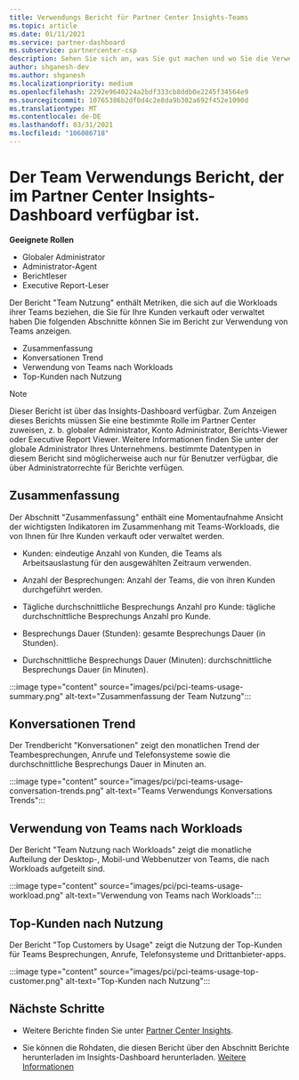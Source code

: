 ```yaml
---
title: Verwendungs Bericht für Partner Center Insights-Teams
ms.topic: article
ms.date: 01/11/2021
ms.service: partner-dashboard
ms.subservice: partnercenter-csp
description: Sehen Sie sich an, was Sie gut machen und wo Sie die Verwendung von Teams-Abonnements verbessern können, die Sie für Ihre Kunden verkaufen oder verwalten.
author: shganesh-dev
ms.author: shganesh
ms.localizationpriority: medium
ms.openlocfilehash: 2292e9640224a2bdf333cb8ddb0e2245f34564e9
ms.sourcegitcommit: 10765386b2df0d4c2e8da9b302a692f452e1090d
ms.translationtype: MT
ms.contentlocale: de-DE
ms.lasthandoff: 03/31/2021
ms.locfileid: "106086718"
---
```

# <a name="teams-usage-report-available-from-the-partner-center-insights-dashboard"></a>Der Team Verwendungs Bericht, der im Partner Center Insights-Dashboard verfügbar ist.

**Geeignete Rollen**

- Globaler Administrator
- Administrator-Agent
- Berichtleser
- Executive Report-Leser

Der Bericht "Team Nutzung" enthält Metriken, die sich auf die Workloads ihrer Teams beziehen, die Sie für Ihre Kunden verkauft oder verwaltet haben Die folgenden Abschnitte können Sie im Bericht zur Verwendung von Teams anzeigen.

- Zusammenfassung
- Konversationen Trend
- Verwendung von Teams nach Workloads
- Top-Kunden nach Nutzung

 > [!NOTE]
 > Dieser Bericht ist über das Insights-Dashboard verfügbar. Zum Anzeigen dieses Berichts müssen Sie eine bestimmte Rolle im Partner Center zuweisen, z. b. globaler Administrator, Konto Administrator, Berichts-Viewer oder Executive Report Viewer. Weitere Informationen finden Sie unter der globale Administrator Ihres Unternehmens. bestimmte Datentypen in diesem Bericht sind möglicherweise auch nur für Benutzer verfügbar, die über Administratorrechte für Berichte verfügen.

## <a name="summary"></a>Zusammenfassung

Der Abschnitt "Zusammenfassung" enthält eine Momentaufnahme Ansicht der wichtigsten Indikatoren im Zusammenhang mit Teams-Workloads, die von Ihnen für Ihre Kunden verkauft oder verwaltet werden.  

- Kunden: eindeutige Anzahl von Kunden, die Teams als Arbeitsauslastung für den ausgewählten Zeitraum verwenden.

- Anzahl der Besprechungen: Anzahl der Teams, die von ihren Kunden durchgeführt werden.

- Tägliche durchschnittliche Besprechungs Anzahl pro Kunde: tägliche durchschnittliche Besprechungs Anzahl pro Kunde. 

- Besprechungs Dauer (Stunden): gesamte Besprechungs Dauer (in Stunden). 

- Durchschnittliche Besprechungs Dauer (Minuten): durchschnittliche Besprechungs Dauer (in Minuten). 

:::image type="content" source="images/pci/pci-teams-usage-summary.png" alt-text="Zusammenfassung der Team Nutzung":::

## <a name="conversations-trend"></a>Konversationen Trend

Der Trendbericht "Konversationen" zeigt den monatlichen Trend der Teambesprechungen, Anrufe und Telefonsysteme sowie die durchschnittliche Besprechungs Dauer in Minuten an.

:::image type="content" source="images/pci/pci-teams-usage-conversation-trends.png" alt-text="Teams Verwendungs Konversations Trends":::

## <a name="teams-usage-by-workloads"></a>Verwendung von Teams nach Workloads

Der Bericht "Team Nutzung nach Workloads" zeigt die monatliche Aufteilung der Desktop-, Mobil-und Webbenutzer von Teams, die nach Workloads aufgeteilt sind.

:::image type="content" source="images/pci/pci-teams-usage-workload.png" alt-text="Verwendung von Teams nach Workloads":::

## <a name="top-customers-by-usage"></a>Top-Kunden nach Nutzung

Der Bericht "Top Customers by Usage" zeigt die Nutzung der Top-Kunden für Teams Besprechungen, Anrufe, Telefonsysteme und Drittanbieter-apps.

:::image type="content" source="images/pci/pci-teams-usage-top-customer.png" alt-text="Top-Kunden nach Nutzung":::

## <a name="next-steps"></a>Nächste Schritte

- Weitere Berichte finden Sie unter [Partner Center Insights](partner-center-insights.md).

- Sie können die Rohdaten, die diesen Bericht über den Abschnitt Berichte herunterladen im Insights-Dashboard herunterladen. [Weitere Informationen](pci-download-reports.md) 
